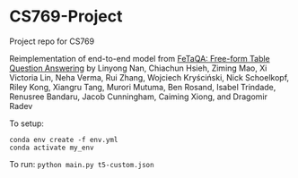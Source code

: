 # CS769-Project
Project repo for CS769



Reimplementation of end-to-end model from [FeTaQA: Free-form Table Question Answering](https://arxiv.org/abs/2104.00369) by Linyong Nan, Chiachun Hsieh, Ziming Mao, Xi Victoria Lin, Neha Verma, Rui Zhang, Wojciech Kryściński, Nick Schoelkopf, Riley Kong, Xiangru Tang, Murori Mutuma, Ben Rosand, Isabel Trindade, Renusree Bandaru, Jacob Cunningham, Caiming Xiong, and Dragomir Radev

To setup:

```
conda env create -f env.yml
conda activate my_env
```
To run: `python main.py t5-custom.json`
